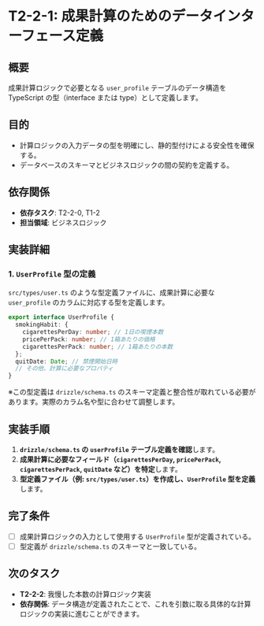 # T2-2-1: 成果計算のためのデータインターフェース定義

## 概要

成果計算ロジックで必要となる `user_profile` テーブルのデータ構造を TypeScript の型（interface または type）として定義します。

## 目的

- 計算ロジックの入力データの型を明確にし、静的型付けによる安全性を確保する。
- データベースのスキーマとビジネスロジックの間の契約を定義する。

## 依存関係

- **依存タスク**: T2-2-0, T1-2
- **担当領域**: ビジネスロジック

## 実装詳細

### 1. `UserProfile` 型の定義

`src/types/user.ts` のような型定義ファイルに、成果計算に必要な `user_profile` のカラムに対応する型を定義します。

```typescript
export interface UserProfile {
  smokingHabit: {
    cigarettesPerDay: number; // 1日の喫煙本数
    pricePerPack: number; // 1箱あたりの価格
    cigarettesPerPack: number; // 1箱あたりの本数
  };
  quitDate: Date; // 禁煙開始日時
  // その他、計算に必要なプロパティ
}
```

※この型定義は `drizzle/schema.ts` のスキーマ定義と整合性が取れている必要があります。実際のカラム名や型に合わせて調整します。

## 実装手順

1. **`drizzle/schema.ts` の `userProfile` テーブル定義を確認**します。
2. **成果計算に必要なフィールド（`cigarettesPerDay`, `pricePerPack`, `cigarettesPerPack`, `quitDate` など）を特定**します。
3. **型定義ファイル（例: `src/types/user.ts`）を作成し、`UserProfile` 型を定義**します。

## 完了条件

- [ ] 成果計算ロジックの入力として使用する `UserProfile` 型が定義されている。
- [ ] 型定義が `drizzle/schema.ts` のスキーマと一致している。

## 次のタスク

- **T2-2-2**: 我慢した本数の計算ロジック実装
- **依存関係**: データ構造が定義されたことで、これを引数に取る具体的な計算ロジックの実装に進むことができます。
